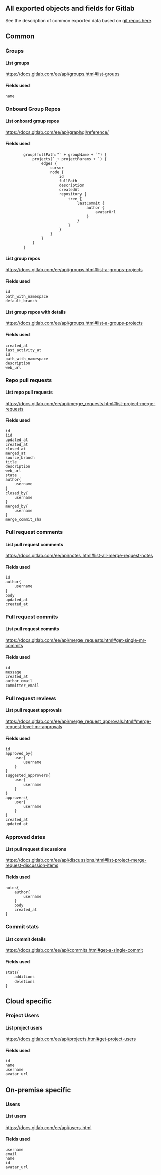 ## All exported objects and fields for Gitlab

See the description of common exported data based on [git repos here](../../../_docs/exported_data.md).

## Common

### Groups

#### List groups

https://docs.gitlab.com/ee/api/groups.html#list-groups

#### Fields used

```
name
```

### Onboard Group Repos

#### List onboard group repos

https://docs.gitlab.com/ee/api/graphql/reference/

#### Fields used

```
		group(fullPath:"` + groupName + `") {
			projects(` + projectParams + `) {
				edges {
					cursor
					node {
						id
						fullPath
						description
						createdAt
						repository {
							tree {
								lastCommit {
									author {
										avatarUrl
									}
								}
							}
						}
					}
				}
			}
		}
```

#### List group repos

https://docs.gitlab.com/ee/api/groups.html#list-a-groups-projects

#### Fields used

```
id
path_with_namespace
default_branch
```

#### List group repos with details

https://docs.gitlab.com/ee/api/groups.html#list-a-groups-projects

#### Fields used

```
created_at
last_activity_at
id
path_with_namespace
description
web_url
```

### Repo pull requests

#### List repo pull requests

https://docs.gitlab.com/ee/api/merge_requests.html#list-project-merge-requests

#### Fields used

```
id
iid
updated_at
created_at
closed_at
merged_at
source_branch
title
description
web_url
state
author{
    username
}
closed_by{
    username
}
merged_by{
    username
}
merge_commit_sha
```

### Pull request comments

#### List pull request comments

https://docs.gitlab.com/ee/api/notes.html#list-all-merge-request-notes

#### Fields used

```
id
author{
    username
}
body
updated_at
created_at
```

### Pull request commits

#### List pull request commits

https://docs.gitlab.com/ee/api/merge_requests.html#get-single-mr-commits

#### Fields used

```
id
message
created_at
author_email
committer_email
```

### Pull request reviews

#### List pull request approvals

https://docs.gitlab.com/ee/api/merge_request_approvals.html#merge-request-level-mr-approvals

#### Fields used

```
id
approved_by{
    user{
        username
    }
}
suggested_approvers{
    user{
        username
    }
}
approvers{
    user{
        username
    }
}
created_at
updated_at
```

### Approved dates

#### List pull request discussions

https://docs.gitlab.com/ee/api/discussions.html#list-project-merge-request-discussion-items

#### Fields used

```
notes{
    author{
        username
    }
    body
    created_at
}
```

### Commit stats

#### List commit details

https://docs.gitlab.com/ee/api/commits.html#get-a-single-commit

#### Fields used

```
stats{
    additions
    deletions
}
```

## Cloud specific

### Project Users

#### List project users

https://docs.gitlab.com/ee/api/projects.html#get-project-users

#### Fields used

```
id
name
username
avatar_url
```

## On-premise specific

### Users

#### List users

https://docs.gitlab.com/ee/api/users.html

#### Fields used

```
username
email
name
id
avatar_url
```
